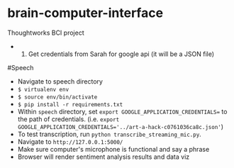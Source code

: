 # brain-computer-interface
Thoughtworks BCI project

- 1) Get credentials from Sarah for google api (it will be a JSON file)

#Speech
-   Navigate to speech directory
-  `$ virtualenv env`
-  `$ source env/bin/activate`
-  `$ pip install -r requirements.txt`
-  Within `speech` directory, set `export GOOGLE_APPLICATION_CREDENTIALS=` to the path of credentials. (i.e. `export GOOGLE_APPLICATION_CREDENTIALS='../art-a-hack-c0761036ca8c.json'`)
-  To test transcription, run `python transcribe_streaming_mic.py`. 
-  Navigate to `http://127.0.0.1:5000/`
-  Make sure computer's microphone is functional and say a phrase
-  Browser will render sentiment analysis results and data viz

 
